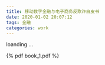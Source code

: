 ```yaml
---
title: 移动数字金融与电子商务反欺诈白皮书
date: 2020-01-02 20:07:12
tags: 金融
categories: work
---
```


 loanding ...
<br>

{% pdf book_1.pdf %}

<br>